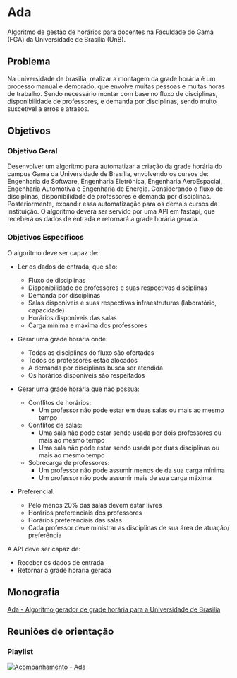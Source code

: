# Ada
Algoritmo de gestão de horários para docentes na Faculdade do Gama (FGA) da Universidade de Brasília (UnB).


## Problema
Na universidade de brasilia, realizar a montagem da grade horária é um processo manual e demorado, que envolve muitas pessoas e muitas horas de trabalho. Sendo necessário montar com base no fluxo de disciplinas, disponibilidade de professores, e demanda por disciplinas, sendo muito suscetível a erros e atrasos.

## Objetivos

### Objetivo Geral
Desenvolver um algoritmo para automatizar a criação da grade horária do campus Gama da Universidade de Brasília, envolvendo os cursos de: Engenharia de Software, Engenharia Eletrônica, Engenharia AeroEspacial, Engenharia Automotiva e Engenharia de Energia. Considerando o fluxo de disciplinas, disponibilidade de professores e demanda por disciplinas. Posteriormente, expandir essa automatização para os demais cursos da instituição. O algoritmo deverá ser servido por uma API em fastapi, que receberá os dados de entrada e retornará a grade horária gerada.

### Objetivos Específicos
O algoritmo deve ser capaz de:
- Ler os dados de entrada, que são:
    - Fluxo de disciplinas
    - Disponibilidade de professores e suas respectivas disciplinas
    - Demanda por disciplinas
    - Salas disponíveis e suas respectivas infraestruturas (laboratório, capacidade)
    - Horários disponíveis das salas
    - Carga mínima e máxima dos professores

- Gerar uma grade horária onde:
    - Todas as disciplinas do fluxo são ofertadas
    - Todos os professores estão alocados
    - A demanda por disciplinas busca ser atendida
    - Os horários disponíveis são respeitados

- Gerar uma grade horária que não possua:
    - Conflitos de horários:
        - Um professor não pode estar em duas salas ou mais ao mesmo tempo
    - Conflitos de salas:
        - Uma sala não pode estar sendo usada por dois professores ou mais ao mesmo tempo
        - Uma sala não pode estar sendo usada por duas disciplinas ou mais ao mesmo tempo
    - Sobrecarga de professores:
        - Um professor não pode assumir menos de da sua carga mínima
        - Um professor não pode assumir mais de sua carga máxima

- Preferencial:
    - Pelo menos 20% das salas devem estar livres
    - Horários preferenciais dos professores
    - Horários preferenciais das salas
    - Cada professor deve ministrar as disciplinas de sua área de atuação/ preferência

A API deve ser capaz de:
- Receber os dados de entrada
- Retornar a grade horária gerada


## Monografia
[Ada - Algoritmo gerador de grade horária para a Universidade de Brasilia](https://www.overleaf.com/read/mdgpfgyxhxbj#855915)
## Reuniões de orientação

### Playlist
[![Acompanhamento - Ada](https://i.ytimg.com/vi/LXb3TcfPPYM/hqdefault.jpg?sqp=-oaymwEXCNACELwBSFryq4qpAwkIARUAAIhCGAE=&rs=AOn4CLDar4isIXedFtg2SUVVW0RL6_5pkw)](https://www.youtube.com/playlist?list=PLYDa724AZH7Yi8K3G2jPexBRYz8NtaB1l)
